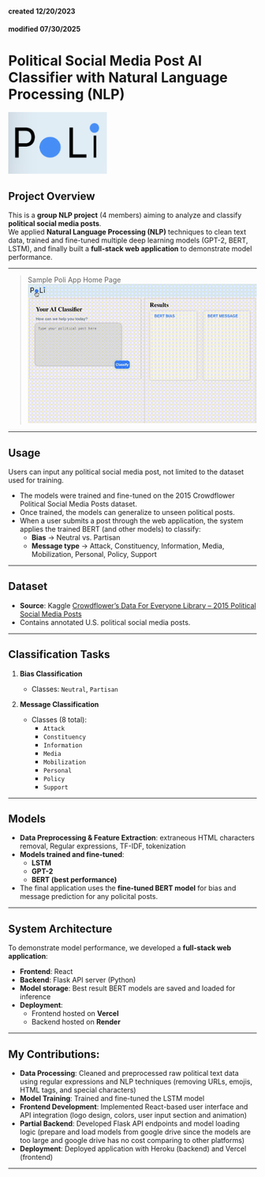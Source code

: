#### created 12/20/2023
#### modified 07/30/2025
# Political Social Media Post AI Classifier with Natural Language Processing (NLP)  
<img src="assets/logo.png" width="200">

## Project Overview  
This is a **group NLP project** (4 members) aiming to analyze and classify **political social media posts**.  
We applied **Natural Language Processing (NLP)** techniques to clean text data, trained and fine-tuned multiple deep learning models (GPT-2, BERT, LSTM), and finally built a **full-stack web application** to demonstrate model performance.

---

> Sample Poli App Home Page
![Demo](assets/demo.gif)
---

## Usage
Users can input any political social media post, not limited to the dataset used for training.
- The models were trained and fine-tuned on the 2015 Crowdflower Political Social Media Posts dataset.
- Once trained, the models can generalize to unseen political posts.
- When a user submits a post through the web application, the system applies the trained BERT (and other models) to classify:
  - **Bias** → Neutral vs. Partisan
  - **Message type** → Attack, Constituency, Information, Media, Mobilization, Personal, Policy, Support
---

## Dataset  
- **Source**: Kaggle [Crowdflower’s Data For Everyone Library – 2015 Political Social Media Posts](https://www.kaggle.com/datasets/crowdflower/political-social-media-posts)  
- Contains annotated U.S. political social media posts.  

---

## Classification Tasks  

1. **Bias Classification**  
   - Classes: `Neutral`, `Partisan`  

2. **Message Classification**  
   - Classes (8 total):  
     - `Attack`  
     - `Constituency`  
     - `Information`  
     - `Media`  
     - `Mobilization`  
     - `Personal`  
     - `Policy`  
     - `Support`  

---

## Models  
- **Data Preprocessing & Feature Extraction**: extraneous HTML characters removal, Regular expressions, TF-IDF, tokenization  
- **Models trained and fine-tuned**:  
  - **LSTM**  
  - **GPT-2**  
  - **BERT (best performance)**  
- The final application uses the **fine-tuned BERT model** for bias and message prediction for any policital posts.  

---

## System Architecture  
To demonstrate model performance, we developed a **full-stack web application**:  
- **Frontend**: React  
- **Backend**: Flask API server (Python)  
- **Model storage**: Best result BERT models are saved and loaded for inference  
- **Deployment**:  
  - Frontend hosted on **Vercel**  
  - Backend hosted on **Render**  


---
## My Contributions:
- **Data Processing**: Cleaned and preprocessed raw political text data using regular expressions and NLP techniques (removing URLs, emojis, HTML tags, and special characters)
- **Model Training**: Trained and fine-tuned the LSTM model
- **Frontend Development**: Implemented React-based user interface and API integration (logo design, colors, user input section and animation)
- **Partial Backend**: Developed Flask API endpoints and model loading logic (prepare and load models from google drive since the models are too large and google drive has no cost comparing to other platforms)
- **Deployment**: Deployed application with Heroku (backend) and Vercel (frontend)

---


